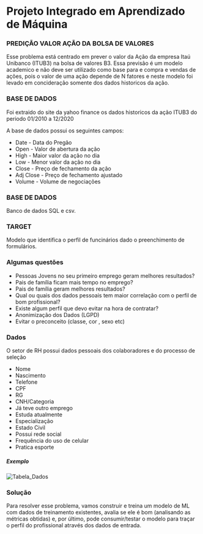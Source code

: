 # Projeto Integrado em Aprendizado de Máquina

### PREDIÇÃO VALOR AÇÃO DA BOLSA DE VALORES


Esse problema está centrado em prever o valor da Ação da empresa Itaú Unibanco (ITUB3) na bolsa de valores B3.
Essa previsão é um modelo academico e não deve ser utilizado como base para e compra e vendas de ações, pois o valor de uma ação
depende de N fatores e neste modelo foi levado em concideração somente dos dados historicos da ação.


### BASE DE DADOS

Foi extraido do site da yahoo finance os dados historicos da ação ITUB3 do periodo  01/2010 a 12/2020

A base de dados possui os seguintes campos:


<ul>
  <li>Date - Data do Pregão</li>
  <li>Open - Valor de abertura da ação</li>
  <li>High - Maior valor da ação no dia</li>
  <li>Low  - Menor valor da ação no dia </li>
  <li>Close - Preço de fechamento da ação</li>
  <li>Adj Close - Preço de fechamento ajustado</li>
  <li>Volume - Volume de negociações</li>
</ul>





### BASE DE DADOS


Banco de dados SQL e csv.


### TARGET

Modelo que identifica o perfil de funcinários dado o preenchimento de formulários.


### Algumas questões

<ul>
  <li>Pessoas Jovens no seu primeiro emprego geram melhores resultados?</li>
  <li>Pais de família ficam mais tempo no emprego?</li>
  <li>Pais de família geram melhores resultados?</li>
  <li>Qual ou quais dos dados pessoais tem maior correlação com o perfil de bom profissional?</li>
  <li>Existe algum perfil que devo evitar na hora de contratar?</li>
  <li>Anonimização dos Dados (LGPD)</li>
  <li>Evitar o preconceito (classe, cor , sexo etc)</li>
</ul>

### Dados


O setor de RH possui dados pessoais dos colaboradores e do processo de seleção


<ul>
  <li>Nome</li>
  <li>Nascimento</li>
  <li>Telefone</li>
  <li>CPF</li>
  <li>RG</li>
  <li>CNH/Categoria</li>
  <li>Já teve outro emprego</li>
  <li>Estuda atualmente</li>
  <li>Especialização</li>
  <li>Estado Civil</li>
  <li>Possui rede social</li>
  <li>Frequência do uso de celular</li>
  <li>Pratica esporte</li>
</ul>

##### Exemplo

![Tabela_Dados](https://user-images.githubusercontent.com/33094333/98309849-4b1c9d80-1faa-11eb-8475-341691d020a6.JPG)

### Solução


Para resolver esse problema, vamos construir e treina um modelo de ML com dados de treinamento existentes, avalia se ele é bom (analisando as métricas obtidas) e, por último, pode consumir/testar o modelo para traçar o perfil do profissional através dos dados de entrada.



